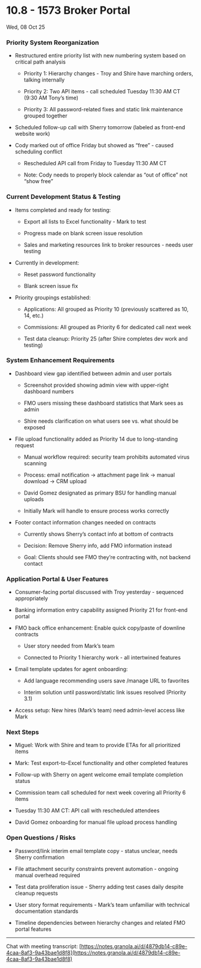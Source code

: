 # 10.8 - 1573 Broker Portal

Wed, 08 Oct 25

### Priority System Reorganization

- Restructured entire priority list with new numbering system based on critical path analysis
    
    - Priority 1: Hierarchy changes - Troy and Shire have marching orders, talking internally
        
    - Priority 2: Two API items - call scheduled Tuesday 11:30 AM CT (9:30 AM Tony’s time)
        
    - Priority 3: All password-related fixes and static link maintenance grouped together
        
- Scheduled follow-up call with Sherry tomorrow (labeled as front-end website work)
    
- Cody marked out of office Friday but showed as “free” - caused scheduling conflict
    
    - Rescheduled API call from Friday to Tuesday 11:30 AM CT
        
    - Note: Cody needs to properly block calendar as “out of office” not “show free”
        

### Current Development Status & Testing

- Items completed and ready for testing:
    
    - Export all lists to Excel functionality - Mark to test
        
    - Progress made on blank screen issue resolution
        
    - Sales and marketing resources link to broker resources - needs user testing
        
- Currently in development:
    
    - Reset password functionality
        
    - Blank screen issue fix
        
- Priority groupings established:
    
    - Applications: All grouped as Priority 10 (previously scattered as 10, 14, etc.)
        
    - Commissions: All grouped as Priority 6 for dedicated call next week
        
    - Test data cleanup: Priority 25 (after Shire completes dev work and testing)
        

### System Enhancement Requirements

- Dashboard view gap identified between admin and user portals
    
    - Screenshot provided showing admin view with upper-right dashboard numbers
        
    - FMO users missing these dashboard statistics that Mark sees as admin
        
    - Shire needs clarification on what users see vs. what should be exposed
        
- File upload functionality added as Priority 14 due to long-standing request
    
    - Manual workflow required: security team prohibits automated virus scanning
        
    - Process: email notification → attachment page link → manual download → CRM upload
        
    - David Gomez designated as primary BSU for handling manual uploads
        
    - Initially Mark will handle to ensure process works correctly
        
- Footer contact information changes needed on contracts
    
    - Currently shows Sherry’s contact info at bottom of contracts
        
    - Decision: Remove Sherry info, add FMO information instead
        
    - Goal: Clients should see FMO they’re contracting with, not backend contact
        

### Application Portal & User Features

- Consumer-facing portal discussed with Troy yesterday - sequenced appropriately
    
- Banking information entry capability assigned Priority 21 for front-end portal
    
- FMO back office enhancement: Enable quick copy/paste of downline contracts
    
    - User story needed from Mark’s team
        
    - Connected to Priority 1 hierarchy work - all intertwined features
        
- Email template updates for agent onboarding:
    
    - Add language recommending users save /manage URL to favorites
        
    - Interim solution until password/static link issues resolved (Priority 3.1)
        
- Access setup: New hires (Mark’s team) need admin-level access like Mark
    

### Next Steps

- Miguel: Work with Shire and team to provide ETAs for all prioritized items
    
- Mark: Test export-to-Excel functionality and other completed features
    
- Follow-up with Sherry on agent welcome email template completion status
    
- Commission team call scheduled for next week covering all Priority 6 items
    
- Tuesday 11:30 AM CT: API call with rescheduled attendees
    
- David Gomez onboarding for manual file upload process handling
    

### Open Questions / Risks

- Password/link interim email template copy - status unclear, needs Sherry confirmation
    
- File attachment security constraints prevent automation - ongoing manual overhead required
    
- Test data proliferation issue - Sherry adding test cases daily despite cleanup requests
    
- User story format requirements - Mark’s team unfamiliar with technical documentation standards
    
- Timeline dependencies between hierarchy changes and related FMO portal features
    

---

Chat with meeting transcript: [https://notes.granola.ai/d/4879db14-c89e-4caa-8af3-9a43bae1d8f8](https://notes.granola.ai/d/4879db14-c89e-4caa-8af3-9a43bae1d8f8)
